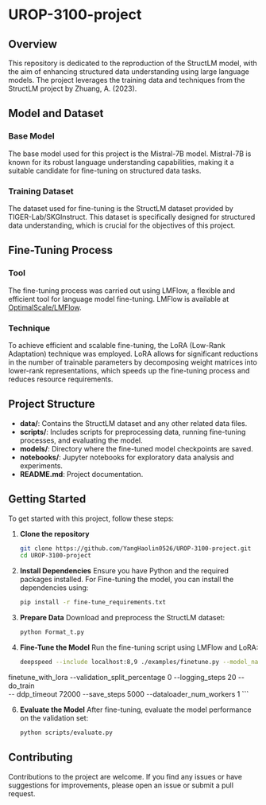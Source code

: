 # UROP-3100-project
## Overview
This repository is dedicated to the reproduction of the StructLM model, with the aim of enhancing structured data understanding using large language models. The project leverages the training data and techniques from the StructLM project by Zhuang, A. (2023).

## Model and Dataset
### Base Model
The base model used for this project is the Mistral-7B model. Mistral-7B is known for its robust language understanding capabilities, making it a suitable candidate for fine-tuning on structured data tasks.

### Training Dataset
The dataset used for fine-tuning is the StructLM dataset provided by TIGER-Lab/SKGInstruct. This dataset is specifically designed for structured data understanding, which is crucial for the objectives of this project.

## Fine-Tuning Process
### Tool
The fine-tuning process was carried out using LMFlow, a flexible and efficient tool for language model fine-tuning. LMFlow is available at [OptimalScale/LMFlow](https://github.com/OptimalScale/LMFlow).

### Technique
To achieve efficient and scalable fine-tuning, the LoRA (Low-Rank Adaptation) technique was employed. LoRA allows for significant reductions in the number of trainable parameters by decomposing weight matrices into lower-rank representations, which speeds up the fine-tuning process and reduces resource requirements.

## Project Structure
- **data/**: Contains the StructLM dataset and any other related data files.
- **scripts/**: Includes scripts for preprocessing data, running fine-tuning processes, and evaluating the model.
- **models/**: Directory where the fine-tuned model checkpoints are saved.
- **notebooks/**: Jupyter notebooks for exploratory data analysis and experiments.
- **README.md**: Project documentation.

## Getting Started
To get started with this project, follow these steps:

1. **Clone the repository**
    ```bash
    git clone https://github.com/YangHaolin0526/UROP-3100-project.git
    cd UROP-3100-project
    ```

2. **Install Dependencies**
    Ensure you have Python and the required packages installed. 
    For Fine-tuning the model, you can install the dependencies using:
    ```bash
    pip install -r fine-tune_requirements.txt
    ```

4. **Prepare Data**
    Download and preprocess the StructLM dataset:
    ```bash
    python Format_t.py
    ```

5. **Fine-Tune the Model**
    Run the fine-tuning script using LMFlow and LoRA:
    ```bash
    deepspeed --include localhost:8,9 ./examples/finetune.py --model_name_or_path mistralai/Mistral-7B-v0.1 --dataset_path data/Struct/train --output_dir output_models/finetuned_Mistral_StructLM --overwrite_output_dir --num_train_epochs 0.01 --learning_rate 1e-4 --block_size 512 --per_device_train_batch_size 1 --use_lora 1 --lora_r 8 --save_aggregated_lora 1 --deepspeed ./configs/ds_config_zero2.json  --fp16 —run_name
finetune_with_lora --validation_split_percentage 0 --logging_steps 20 --do_train     
-- ddp_timeout 72000 --save_steps 5000 --dataloader_num_workers 1
    ```

6. **Evaluate the Model**
    After fine-tuning, evaluate the model performance on the validation set:
    ```bash
    python scripts/evaluate.py
    ```

## Contributing
Contributions to the project are welcome. If you find any issues or have suggestions for improvements, please open an issue or submit a pull request.
